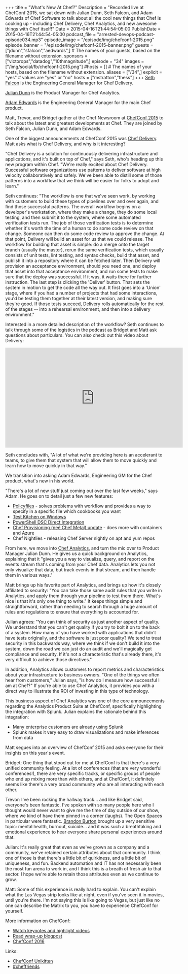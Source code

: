 +++
title = "What's New At Chef?"
Description = "Recorded live at ChefConf 2015, we sat down with Julian Dunn, Seth Falcon, and Adam Edwards of Chef Software to talk about all the cool new things that Chef is cooking up - including Chef Delivery, Chef Analytics, and new awesome things with Chef itself!"
Date = 2015-04-16T21:44:54-05:00
PublishDate = 2015-04-16T21:44:54-05:00
podcast_file = "arrested-devops-podcast-episode034.mp3"
episode_image = "/episode/img/chefconf-2015.png"
episode_banner = "/episode/img/chefconf-2015-banner.png"
guests = ["jdunn","sfalcon","aedwards",] # The names of your guests, based on the filename without extension.
sponsors = ["victorops","datadog","10thmagnitude",]
episode = "34"
images = ["/img/social/fb/chefconf-2015.png"]
#hosts = [] # The names of your hosts, based on the filename without extension.
aliases = ["/34",]
explicit = "yes" # values are "yes" or "no"
hosts = ["mstratton","thess"]
+++
[Seth Falcon](https://twitter.com/sfalcon) is the Engineering General Manager for Chef Delivery.

[Julian Dunn](https://twitter.com/julian_dunn) is the Product Manager for Chef Analytics.

[Adam Edwards](https://twitter.com/adamedx) is the Engineering General Manager for the main Chef product.

Matt, Trevor, and Bridget gather at the Chef Newsroom at [ChefConf 2015](https://www.youtube.com/playlist?list=PL11cZfNdwNyO9CpTWH2qjYfzysEtpfOCd) to talk about the latest and greatest developments at Chef. They are joined by Seth Falcon, Julian Dunn, and Adam Edwards.

One of the biggest announcements at ChefConf 2015 was [Chef Delivery](https://www.chef.io/automate/). Matt asks what is Chef Delivery, and why is it interesting?

"Chef Delivery is a solution for continuously delivering infrastructure and applications, and it's built on top of Chef," says Seth, who's heading up this new program within Chef. "We're really excited about Chef Delivery. Successful software organizations use patterns to deliver software at high velocity collaboratively and safely. We've been able to distill some of those patterns into a workflow that we think will be easier for folks to adopt and learn."

Seth continues: "The workflow is one that we've seen work, by working with customers to build these types of pipelines over and over again, and find those successful patterns. The overall workflow begins on a developer's workstation, where they make a change, they do some local testing, and then submit it to the system, where some automated verification tests run. The job of those verification tests is to determine whether it's worth the time of a human to do some code review on that change. Someone can then do some code review to approve the change. At that point, Delivery will build an asset for us that we could release. The workflow for building that asset is simple: do a merge onto the target branch (usually the master), rerun the same verification tests, which usually consists of unit tests, lint testing, and syntax checks, build that asset, and publish it into a repository where it can be fetched later. Then Delivery will provision an acceptance environment, should you need one, and deploy that asset into that acceptance environment, and run some tests to make sure that the deploy was successful. If it was, it waits there for further instruction. The last step is clicking the 'Deliver' button. That sets the system in motion to get the code all the way out. It first goes into a 'Union' stage, where if you had a number of projects that had some interactions, you'd be testing them together at their latest version, and making sure they're good. If those tests succeed, Delivery rolls automatically for the rest of the stages -- into a rehearsal environment, and then into a delivery environment."

Interested in a more detailed description of the workflow? Seth continues to talk through some of the logistics in the podcast as Bridget and Matt ask questions about particulars. You can also check out this video about Delivery:
<iframe width="560" height="315" src="https://www.youtube.com/embed/YA3VXAQqDi4" frameborder="0" allowfullscreen></iframe>

Seth concludes with, "A lot of what we're providing here is an accelerant to teams, to give them that system that will allow them to move quickly and learn how to move quickly in that way."

We transition into asking Adam Edwards, Engineering GM for the Chef product, what's new in his world.

"There's a lot of new stuff just coming out over the last few weeks," says Adam. He goes on to detail just a few new features:
* [Policyfiles](https://blog.chef.io/2015/08/18/policyfiles-a-guided-tour/) - solves problems with workflow and provides a way to specify in a specific file which cookbooks you want
* [Test Kitchen on Windows](http://kitchen.ci/blog/test-kitchen-windows-test-flight-with-vagrant/)
* [PowerShell DSC Direct Integration](https://blogs.msdn.microsoft.com/powershell/2014/07/29/chef-with-powershell-dsc-now-public/)
* [Chef Provisioning (neé Chef Metal) update](https://docs.chef.io/provisioning.html) - does more with containers and Azure
* Chef Nightlies - releasing Chef Server nightly on apt and yum repos

From here, we move into [Chef Analytics](https://docs.chef.io/release/analytics/), and turn the mic over to Product Manager Julian Dunn. He gives us a quick background on Analytics, explaining that it "gives you a way to visualize, query, and report on the events stream that's coming from your Chef data. Analytics lets you not only visualize that data, but track events in that stream, and then handle them in various ways."

Matt brings up his favorite part of Analytics, and brings up how it's closely affiliated to security: "You can take those same audit rules that you write in Analytics, and apply them through your pipeline to test them there. What's nice is that it's only one thing to write." It keeps things simple and straightforward, rather than needing to search through a huge amount of rules and regulations to ensure that everything is accounted for.

Julian agrees: "You can think of security as just another aspect of quality. We understand that you can't get quality if you try to bolt it on to the back of a system. How many of you have worked with applications that didn't have tests originally, and the software is just poor quality? We tend to treat security in this backwards way, where we think if we don't build it into the system, down the road we can just do an audit and we'll magically get compliance and security. If it's not a characteristic that's already there, it's very difficult to achieve those directives."

In addition, Analytics allows customers to report metrics and characteristics about your infrastructure to business owners. "One of the things we often hear from customers," Julian says, "is how do I measure how successful I am at Chef?" If you're able to use Chef Analytics, it provides you with a direct way to illustrate the ROI of investing in this type of technology.

This business aspect of Chef Analytics was one of the core announcements regarding the Analytics Product Suite at ChefConf, specifically highlighting the integration with Splunk. Julian explains the rationale behind this integration:
* Many enterprise customers are already using Splunk
* Splunk makes it very easy to draw visualizations and make inferences from data

Matt segues into an overview of ChefConf 2015 and asks everyone for their insights on this year's event.

Bridget: One thing that stood out for me at ChefConf is that there's a very unified community feeling. At a lot of conferences (that are very wonderful conferences!), there are very specific tracks, or specific groups of people who end up mixing more than with others, and at ChefConf, it definitely seems like there's a very broad community who are all interacting with each other.

Trevor: I've been rocking the hallway track... and like Bridget said, everyone's been fantastic. I've spoken with so many people here who I thought would never want to give me the time of day outside of our show, where we kind of have them pinned in a corner (laughs). The Open Spaces in particular were fantastic. [Brandon Burton](https://twitter.com/solarce) brought up a very sensitive topic: mental health, burnout, suicide... and it was such a breathtaking and emotional experience to hear everyone share personal experiences around that.

Julian: It's really great that even as we've grown as a company and a community, we've retained certain attributes about that community. I think one of those is that there's a little bit of quirkiness, and a little bit of uniqueness, and fun. Backend automation and IT has not necessarily been the most fun arena to work in, and I think this is a breath of fresh air to that sector. I hope we're able to retain those attributes even as we continue to grow.

Matt: Some of this experience is really hard to explain. You can't explain what the Las Vegas strip looks like at night, even if you've seen it in movies, until you're there. I'm not saying this is like going to Vegas, but just like no one can describe the Matrix to you, you have to experience ChefConf for yourself.

More information on ChefConf:
* [Watch keynotes and highlight videos](https://www.youtube.com/playlist?list=PL11cZfNdwNyO9CpTWH2qjYfzysEtpfOCd)
* [Read wrap-up blogpost](https://blog.chef.io/2015/04/14/chefconf-2015-devops-velocity-and-community/)
* [ChefConf 2016](https://chefconf.chef.io/)

Links:
* [ChefConf Unikitten](http://www.unikitten.com/)
* [#cheffriends](https://twitter.com/search?q=%23cheffriends)
